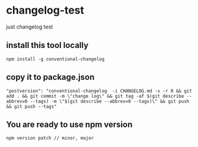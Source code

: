 # changelog-test
just changelog test

## install this tool locally
```
npm install -g conventional-changelog
```

## copy it to package.json
```
"postversion": "conventional-changelog  -i CHANGELOG.md -s -r 0 && git add . && git commit -m \"change log\" && git tag -af $(git describe --abbrev=0 --tags) -m \"$(git describe --abbrev=0 --tags)\" && git push && git push --tags"
```

## You are ready to use npm version
```
npm version patch // minor, major
```